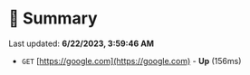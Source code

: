 # 📖 Summary
Last updated: **6/22/2023, 3:59:46 AM**

- `GET` [https://google.com](https://google.com) - **Up** (156ms)
